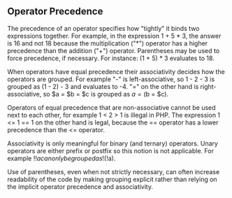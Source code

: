 ## Operator Precedence ##
The precedence of an operator specifies how "tightly" it binds two expressions together. For example, in the expression 1 + 5 * 3, the answer is 16 and not 18 because the multiplication ("*") operator has a higher precedence than the addition ("+") operator. Parentheses may be used to force precedence, if necessary. For instance: (1 + 5) * 3 evaluates to 18.

When operators have equal precedence their associativity decides how the operators are grouped. For example "-" is left-associative, so 1 - 2 - 3 is grouped as (1 - 2) - 3 and evaluates to -4. "=" on the other hand is right-associative, so $a = $b = $c is grouped as $a = ($b = $c).

Operators of equal precedence that are non-associative cannot be used next to each other, for example 1 < 2 > 1 is illegal in PHP. The expression 1 <= 1 == 1 on the other hand is legal, because the == operator has a lower precedence than the <= operator.

Associativity is only meaningful for binary (and ternary) operators. Unary operators are either prefix or postfix so this notion is not applicable. For example !!$a can only be grouped as !(!$a).

Use of parentheses, even when not strictly necessary, can often increase readability of the code by making grouping explicit rather than relying on the implicit operator precedence and associativity.